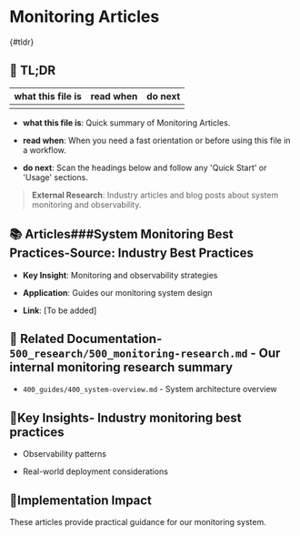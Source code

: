 

# Monitoring Articles

{#tldr}

## 🔎 TL;DR

| what this file is | read when | do next |
|---|---|---|
|  |  |  |

- **what this file is**: Quick summary of Monitoring Articles.

- **read when**: When you need a fast orientation or before using this file in a workflow.

- **do next**: Scan the headings below and follow any 'Quick Start' or 'Usage' sections.

> **External Research**: Industry articles and blog posts about system monitoring and observability.

## 📚 **Articles**###**System Monitoring Best Practices**-**Source**: Industry Best Practices

- **Key Insight**: Monitoring and observability strategies

- **Application**: Guides our monitoring system design

- **Link**: [To be added]

## 🔗 **Related Documentation**- `500_research/500_monitoring-research.md` - Our internal monitoring research summary

- `400_guides/400_system-overview.md` - System architecture overview

## 📖**Key Insights**- Industry monitoring best practices

- Observability patterns

- Real-world deployment considerations

## 🎯**Implementation Impact**

These articles provide practical guidance for our monitoring system.
